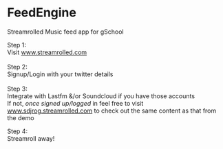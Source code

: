 FeedEngine
==========

Streamrolled Music feed app for gSchool

Step 1: <br>
Visit www.streamrolled.com<br>
<br>
Step 2:<br>
Signup/Login with your twitter details<br>
<br>
Step 3: <br>
Integrate with Lastfm &/or Soundcloud if you have those accounts<br>
If not, <em>once signed up/logged</em> in feel free to visit www.sdjrog.streamrolled.com to check out the same content as that from the demo <br>

Step 4: <br>
Streamroll away!<br>
